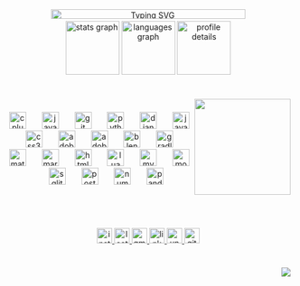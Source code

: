 <div align="center">
  <div style="display: flex; justify-content: center;">
    <a href="https://git.io/typing-svg" style="width: 100%; max-width: 435px; padding-bottom: 0px;">
      <img src="https://readme-typing-svg.demolab.com?font=Pixelify+Sans&pause=2000&color=0d74e7&center=true&vCenter=true&width=435&lines=Hi+My+name+is+Farid" alt="Typing SVG" style="width: 89%;" />
    </a>
  </div>
</div>



<div align="center">
  <img src="https://github-readme-stats.vercel.app/api?username=Farid-Karimi&hide_title=true&hide_rank=false&show_icons=true&include_all_commits=true&count_private=true&disable_animations=false&theme=transparent&locale=en&hide_border=true" height="95" alt="stats graph"  />
  <img src="https://github-readme-stats.vercel.app/api/top-langs?username=Farid-Karimi&locale=en&hide_title=true&layout=compact&card_width=320&langs_count=6&theme=transparent&hide_border=true" height="95" alt="languages graph"  />
  <img src="http://github-profile-summary-cards.vercel.app/api/cards/profile-details?username=Farid-Karimi&theme=transparent" height="95" alt="profile details" />
</div>


###


<br clear="both" style="padding-bottom: 20px;">

<img align="right" height="170" src="https://media.tenor.com/GfSX-u7VGM4AAAAC/coding.gif"  />


### 

<div align="center">
  <img src="https://cdn.simpleicons.org/c++/00599C" height="30" alt="cplusplus logo"  />
  <img width="20" />
  <img src="https://cdn.jsdelivr.net/gh/devicons/devicon/icons/java/java-original.svg" height="30" alt="java logo"  />
  <img width="20" />
  <img src="https://cdn.simpleicons.org/git/F05032" height="30" alt="git logo"  />
  <img width="20" />
  <img src="https://cdn.jsdelivr.net/gh/devicons/devicon/icons/python/python-original.svg" height="30" alt="python logo"  />
  <img width="20" />
  <img src="https://cdn.simpleicons.org/django/092E20" height="30" alt="django logo"  />
  <img width="20" />
  <img src="https://cdn.simpleicons.org/javascript/F7DF1E" height="30" alt="javascript logo"  />
  <img width="20" />
  <img src="https://cdn.simpleicons.org/css3/1572B6" height="30" alt="css3 logo"  />
  <img width="20" />
  <img src="https://skillicons.dev/icons?i=ps" height="30" alt="adobephotoshop logo"  />
  <img width="20" />
  <img src="https://skillicons.dev/icons?i=ai" height="30" alt="adobeillustrator logo"  />
  <img width="20" />
  <img src="https://cdn.simpleicons.org/blender/F5792A" height="30" alt="blender logo"  />
  <img width="20" />
  <img src="https://cdn.simpleicons.org/gradle/02303A" height="30" alt="gradle logo"  />
  <img width="20" />
  <img src="https://cdn.jsdelivr.net/gh/devicons/devicon/icons/matlab/matlab-original.svg" height="30" alt="matlab logo"  />
  <img width="20" />
  <img src="https://cdn.simpleicons.org/markdown/000000" height="30" alt="markdown logo"  />
  <img width="20" />
  <img src="https://cdn.simpleicons.org/html5/E34F26" height="30" alt="html5 logo"  />
  <img width="20" />
  <img src="https://cdn.simpleicons.org/lua/2C2D72" height="30" alt="lua logo"  />
  <img width="20" />
  <img src="https://cdn.simpleicons.org/mysql/4479A1" height="30" alt="mysql logo"  />
  <img width="20" />
  <img src="https://cdn.simpleicons.org/mongodb/47A248" height="30" alt="mongodb logo"  />
  <img width="20" />
  <img src="https://cdn.simpleicons.org/sqlite/003B57" height="30" alt="sqlite logo"  />
  <img width="20" />
  <img src="https://cdn.simpleicons.org/postgresql/4169E1" height="30" alt="postgresql logo"  />
  <img width="20" />
  <img src="https://cdn.simpleicons.org/numpy/013243" height="30" alt="numpy logo"  />
  <img width="20" />
  <img src="https://cdn.jsdelivr.net/gh/devicons/devicon/icons/pandas/pandas-original.svg" height="30" alt="pandas logo"  />
</div>


### 
<br>
<br>

<br clear="both">

<div align="center">
  <a href="https://www.instagram.com/__farid_karimi__/" target="_blank">
    <img src="https://img.shields.io/static/v1?message=Instagram&logo=instagram&label=&color=cd486b&logoColor=white&labelColor=&style=for-the-badge" height="27" alt="instagram logo"  />
  </a>
  <a href="https://leetcode.com/farid_karimi/" target="_blank">
    <img src="https://img.shields.io/badge/LeetCode-000000?style=for-the-badge&logo=LeetCode&logoColor=#d16c06" height="27" alt="leetcode logo"  />
  </a>
  <a href="fkarimi8320@gmail.com" target="_blank">
    <img src="https://img.shields.io/static/v1?message=Gmail&logo=gmail&label=&color=D14836&logoColor=white&labelColor=&style=for-the-badge" height="27" alt="gmail logo"  />
  </a>
  <a href="https://www.linkedin.com/in/farid-kmi" target="_blank">
    <img src="https://img.shields.io/static/v1?message=LinkedIn&logo=linkedin&label=&color=0077B5&logoColor=white&labelColor=&style=for-the-badge" height="27" alt="linkedin logo"  />
  </a>
  <a href="https://unsplash.com/@farid_karimi" target="_blank">
    <img src="https://img.shields.io/static/v1?message=Unsplash&logo=unsplash&label=&color=186&logoColor=white&labelColor=&style=for-the-badge" height="27" alt="unsplash logo"  />
  </a>
  </a>
  <a href="https://farid-karimi.github.io/" target="_blank">
    <img src="https://img.shields.io/badge/Portfolio-%23000000.svg?style=for-the-badge&logo=github&logoColor=#9B1CFC" height="27" alt="githubpages logo"  />
  </a>
</div>



###


<br clear="both">

<img align="right" src="https://visitor-badge.laobi.icu/badge?page_id=Farid-Karimi.Farid-Karimi&left_color=black&right_color=blue"  />

###
